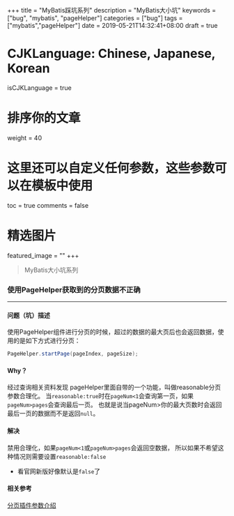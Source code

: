 +++
title = "MyBatis踩坑系列"
description = "MyBatis大小坑"
keywords = ["bug", "mybatis", "pageHelper"]
categories = ["bug"]
tags = ["mybatis","pageHelper"]
date = 2019-05-21T14:32:41+08:00
draft = true
# CJKLanguage: Chinese, Japanese, Korean
isCJKLanguage = true
# 排序你的文章
weight = 40

# 这里还可以自定义任何参数，这些参数可以在模板中使用
toc = true
comments = false
# 精选图片
featured_image = ""
+++

> MyBatis大小坑系列
<!--more-->

### 使用PageHelper获取到的分页数据不正确
---
#### 问题（坑）描述
使用PageHelper组件进行分页的时候，超过的数据的最大页后也会返回数据，使用的是如下方式进行分页：
``` java
PageHelper.startPage(pageIndex, pageSize);
```

#### Why？
经过查询相关资料发现 pageHelper里面自带的一个功能，叫做reasonable分页参数合理化。
当`reasonable:true`时在`pageNum<1`会查询第一页，如果`pageNum>pages`会查询最后一页。
也就是说当pageNum>你的最大页数时会返回最后一页的数据而不是返回`null`。

#### 解决
禁用合理化，如果`pageNum<1`或`pageNum>pages`会返回空数据，
所以如果不希望这种情况则需要设置`reasonable:false`

- 看官网新版好像默认是`false`了

#### 相关参考
[分页插件参数介绍](https://pagehelper.github.io/docs/howtouse/)
